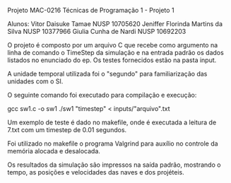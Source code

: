 Projeto MAC-0216 Técnicas de Programação 1 - Projeto 1

Alunos:
Vitor Daisuke Tamae                 NUSP 10705620
Jeniffer Florinda Martins da Silva  NUSP 10377966
Giulia Cunha de Nardi               NUSP 10692203

O projeto é composto por um arquivo C que recebe como argumento na linha de comando o TimeStep da simulação e na entrada padrão os dados listados no enunciado do ep. Os testes fornecidos estão na pasta input.

A unidade temporal utilizada foi o "segundo" para familiarização das unidades com o SI.

O seguinte comando foi executado para compilação e execução:

gcc sw1.c -o sw1
./sw1 "timestep" < inputs/"arquivo".txt

Um exemplo de teste é dado no makefile, onde é executada a leitura de 7.txt com um timestep de 0.01 segundos.

Foi utilizado no makefile o programa Valgrind para auxílio no controle da memória alocada e desalocada.

Os resultados da simulação são impressos na saída padrão, mostrando o tempo, as posições e velocidades das naves e dos projéteis.


